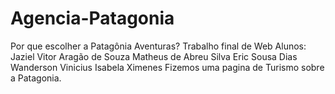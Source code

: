 # Agencia-Patagonia
Por que escolher a Patagônia Aventuras?
Trabalho final de Web 
Alunos: Jaziel Vitor Aragão de Souza
        Matheus de Abreu Silva
        Eric Sousa Dias
        Wanderson Vinicius 
        Isabela Ximenes
Fizemos uma pagina de Turismo sobre a Patagonia. 
